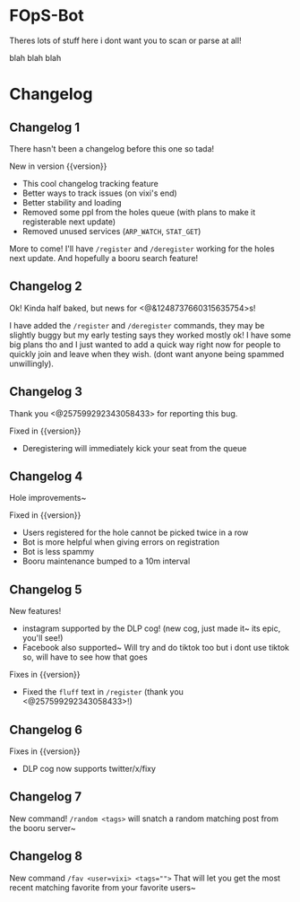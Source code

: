 # FOpS-Bot

Theres lots of stuff here i dont want you to scan or parse at all!

blah blah blah


# Changelog

## Changelog 1

There hasn't been a changelog before this one so tada!

New in version {{version}}
- This cool changelog tracking feature
- Better ways to track issues (on vixi's end)
- Better stability and loading
- Removed some ppl from the holes queue (with plans to make it registerable next update)
- Removed unused services (`ARP_WATCH`, `STAT_GET`)

More to come! I'll have `/register` and `/deregister` working for the holes next update. And hopefully a booru search feature!

## Changelog 2

Ok! Kinda half baked, but news for <@&1248737660315635754>s!

I have added the `/register` and `/deregister` commands, they may be slightly buggy but my early testing says they worked mostly ok! I have some big plans tho and I just wanted to add a quick way right now for people to quickly join and leave when they wish. (dont want anyone being spammed unwillingly).


## Changelog 3

Thank you <@257599292343058433> for reporting this bug.

Fixed in {{version}}
- Deregistering will immediately kick your seat from the queue


## Changelog 4

Hole improvements~

Fixed in {{version}}
- Users registered for the hole cannot be picked twice in a row
- Bot is more helpful when giving errors on registration
- Bot is less spammy
- Booru maintenance bumped to a 10m interval


## Changelog 5

New features!
- instagram supported by the DLP cog! (new cog, just made it~ its epic, you'll see!)
- Facebook also supported~ Will try and do tiktok too but i dont use tiktok so, will have to see how that goes

Fixes in {{version}}
- Fixed the `fluff` text in `/register` (thank you <@257599292343058433>!)


## Changelog 6

Fixes in {{version}}
- DLP cog now supports twitter/x/fixy


## Changelog 7

New command! `/random <tags>` will snatch a random matching post from the booru server~


## Changelog 8

New command `/fav <user=vixi> <tags="">` That will let you get the most recent matching favorite
from your favorite users~
